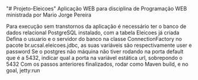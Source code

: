 "# Projeto-Eleicoes" 
Aplicação WEB para disciplina de Programação WEB ministrada por Mario Jorge Pereira

Para execução sem transtornos da aplicação é necessário ter o banco de dados relacional PostgreSQL instalado, com a tabela Eleicoes já criada
Defina o usuario e o servidor do banco na classe ConnectionFactory no pacote br.ucsal.eleicoes.jdbc, as suas variáveis são respectivamente user e password
Se o postgres não máquina não tiver rodando na porta default que é a 5432, indicar qual a porta na variável estática url, sobrepondo o 5432
Com os passos anteriores finalizados, rodar como Maven build, e no goal, jetty:run
